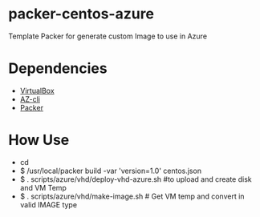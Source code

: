 # packer-centos-azure
Template Packer for generate custom Image to use in Azure

# Dependencies
 * [VirtualBox](https://www.virtualbox.org/wiki/Downloads)
 * [AZ-cli](https://docs.microsoft.com/pt-br/cli/azure/install-azure-cli?view=azure-cli-latest)
 * [Packer](https://www.packer.io/downloads.html)

# How Use

- cd <path-to-clone>
- $ /usr/local/packer build -var 'version=1.0' centos.json
- $ . scripts/azure/vhd/deploy-vhd-azure.sh #to upload and create disk and VM Temp
- $ . scripts/azure/vhd/make-image.sh # Get VM temp and convert in valid IMAGE type
